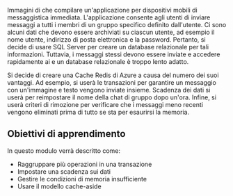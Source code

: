 Immagini di che compilare un'applicazione per dispositivi mobili di messaggistica immediata. L'applicazione consente agli utenti di inviare messaggi a tutti i membri di un gruppo specifico definito dall'utente. Ci sono alcuni dati che devono essere archiviati su ciascun utente, ad esempio il nome utente, indirizzo di posta elettronica e la password. Pertanto, si decide di usare SQL Server per creare un database relazionale per tali informazioni. Tuttavia, i messaggi stessi devono essere inviate e accedere rapidamente ai e un database relazionale è troppo lento adatto.

Si decide di creare una Cache Redis di Azure a causa del numero dei suoi vantaggi. Ad esempio, si userà le transazioni per garantire un messaggio con un'immagine e testo vengono inviate insieme. Scadenza dei dati si userà per reimpostare il nome della chat di gruppo dopo un'ora. Infine, si userà criteri di rimozione per verificare che i messaggi meno recenti vengono eliminati prima di tutto se sta per esaurirsi la memoria.

## <a name="learning-objectives"></a>Obiettivi di apprendimento

In questo modulo verrà descritto come:

- Raggruppare più operazioni in una transazione
- Impostare una scadenza sui dati
- Gestire le condizioni di memoria insufficiente
- Usare il modello cache-aside
